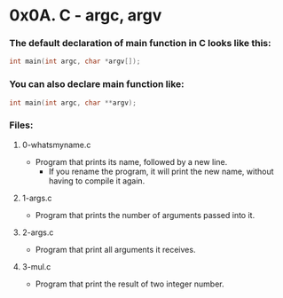 # 0x0A. C - argc, argv

### The default declaration of main function in C looks like this:
```c
int main(int argc, char *argv[]);
```
### You can also declare main function like:
```c
int main(int argc, char **argv);
```

### Files:

1. 0-whatsmyname.c
   - Program that prints its name, followed by a new line.
     - If you rename the program, it will print the new name, without having to compile it again.

2. 1-args.c
   - Program that prints the number of arguments passed into it.

3. 2-args.c
   - Program that print all arguments it receives.

4. 3-mul.c
   - Program that print the result of two integer number.

